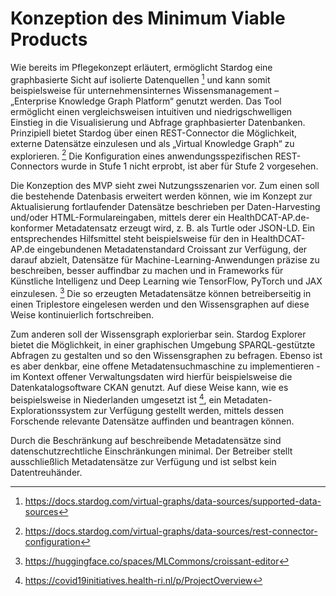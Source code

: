 # Konzeption des Minimum Viable Products
Wie bereits im Pflegekonzept erläutert, ermöglicht Stardog eine graphbasierte Sicht auf isolierte Datenquellen [^83] und kann somit beispielsweise für unternehmensinternes Wissensmanagement – „Enterprise Knowledge Graph Platform“   genutzt werden. Das Tool ermöglicht einen vergleichsweisen intuitiven und niedrigschwelligen Einstieg in die Visualisierung und Abfrage graphbasierter Datenbanken. Prinzipiell bietet Stardog über einen REST-Connector die Möglichkeit, externe Datensätze einzulesen und als „Virtual Knowledge Graph“ zu explorieren. [^84] Die Konfiguration eines anwendungsspezifischen REST-Connectors wurde in Stufe 1 nicht erprobt, ist aber für Stufe 2 vorgesehen.

Die Konzeption des MVP sieht zwei Nutzungsszenarien vor. Zum einen soll die bestehende Datenbasis erweitert werden können, wie im Konzept zur Aktualisierung fortlaufender Datensätze beschrieben per Daten-Harvesting und/oder HTML-Formulareingaben, mittels derer ein HealthDCAT-AP.de-konformer Metadatensatz erzeugt wird, z. B. als Turtle oder JSON-LD. Ein entsprechendes Hilfsmittel steht beispielsweise für den in HealthDCAT-AP.de eingebundenen Metadatenstandard Croissant zur Verfügung, der darauf abzielt, Datensätze für Machine-Learning-Anwendungen präzise zu beschreiben, besser auffindbar zu machen und in Frameworks für Künstliche Intelligenz und Deep Learning wie TensorFlow, PyTorch und JAX einzulesen. [^85] Die so erzeugten Metadatensätze können betreiberseitig in einen Triplestore eingelesen werden und den Wissensgraphen auf diese Weise kontinuierlich fortschreiben.

Zum anderen soll der Wissensgraph explorierbar sein. Stardog Explorer bietet die Möglichkeit, in einer graphischen Umgebung SPARQL-gestützte Abfragen zu gestalten und so den Wissensgraphen zu befragen. Ebenso ist es aber denkbar, eine offene Metadatensuchmaschine zu implementieren - im Kontext offener Verwaltungsdaten wird hierfür beispielsweise die Datenkatalogsoftware CKAN genutzt. Auf diese Weise kann, wie es beispielsweise in Niederlanden umgesetzt ist [^86], ein Metadaten-Explorationssystem zur Verfügung gestellt werden, mittels dessen Forschende relevante Datensätze auffinden und beantragen können.

Durch die Beschränkung auf beschreibende Metadatensätze sind datenschutzrechtliche Einschränkungen minimal. Der Betreiber stellt ausschließlich Metadatensätze zur Verfügung und ist selbst kein Datentreuhänder.

[^83]:https://docs.stardog.com/virtual-graphs/data-sources/supported-data-sources
[^84]:https://docs.stardog.com/virtual-graphs/data-sources/rest-connector-configuration
[^85]:https://huggingface.co/spaces/MLCommons/croissant-editor
[^86]:https://covid19initiatives.health-ri.nl/p/ProjectOverview
